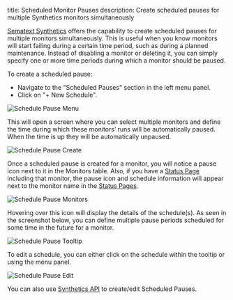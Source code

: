 title: Scheduled Monitor Pauses
description: Create scheduled pauses for multiple Synthetics monitors simultaneously

[Sematext Synthetics](/docs/synthetics/) offers the capability to create scheduled pauses for multiple monitors simultaneously. This is useful when you know monitors will start failing during a certain time period, such as during a planned maintenance.  Instead of disabling a monitor or deleting it, you can simply specify one or more time periods during which a monitor should be paused.

To create a scheduled pause:

- Navigate to the "Scheduled Pauses" section in the left menu panel.
- Click on "+ New Schedule".

![Schedule Pause Menu](/docs/images/synthetics/schedule-pause-menu.png)

This will open a screen where you can select multiple monitors and define the time during which these monitors’ runs will be automatically paused.  When the time is up they will be automatically unpaused.

![Schedule Pause Create](/docs/images/synthetics/schedule-pause-create.png)

Once a scheduled pause is created for a monitor, you will notice a pause icon next to it in the Monitors table. Also, if you have a [Status Page](/docs/synthetics/status-pages/) including that monitor, the pause icon and schedule information will appear next to the monitor name in the [Status Pages](/docs/synthetics/status-pages/).

![Schedule Pause Monitors](/docs/images/synthetics/schedule-pause-monitors.png)

Hovering over this icon will display the details of the schedule(s).  As seen in the screenshot below, you can define multiple pause periods scheduled for some time in the future for a monitor.

![Schedule Pause Tooltip](/docs/images/synthetics/schedule-pause-tooltip.png)

To edit a schedule, you can either click on the schedule within the tooltip or using the menu panel.

![Schedule Pause Edit](/docs/images/synthetics/schedule-pause-edit.png)

You can also use [Synthetics API](/docs/synthetics/using-the-api) to create/edit Scheduled Pauses.


